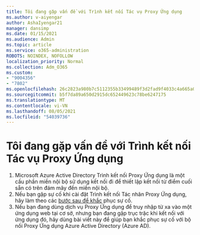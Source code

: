 ```yaml
---
title: Tôi đang gặp vấn đề với Trình kết nối Tác vụ Proxy Ứng dụng
ms.author: v-aiyengar
author: AshaIyengar21
manager: dansimp
ms.date: 01/15/2021
ms.audience: Admin
ms.topic: article
ms.service: o365-administration
ROBOTS: NOINDEX, NOFOLLOW
localization_priority: Normal
ms.collection: Adm_O365
ms.custom:
- "9004356"
- "7802"
ms.openlocfilehash: 26c2823a980b7c5112355b33499489f3d2fad9f4033c4a665a0e423a80ef85c6
ms.sourcegitcommit: b5f7da89a650d2915dc652449623c78be6247175
ms.translationtype: MT
ms.contentlocale: vi-VN
ms.lasthandoff: 08/05/2021
ms.locfileid: "54039736"
---
```

# <a name="im-having-a-problem-with-the-application-proxy-agent-connector"></a>Tôi đang gặp vấn đề với Trình kết nối Tác vụ Proxy Ứng dụng

1. Microsoft Azure Active Directory Trình kết nối Proxy Ứng dụng là một cấu phần miền nội bộ sử dụng kết nối đi để thiết lập kết nối từ điểm cuối sẵn có trên đám mây đến miền nội bộ.
1. Nếu bạn gặp sự cố khi cài đặt Trình kết nối Tác nhân Proxy Ứng dụng, hãy làm theo các [bước sau để khắc](https://docs.microsoft.com/azure/active-directory/application-proxy-connector-installation-problem/?WT.mc_id=UI_AAD_Enterprise_Apps_Support_L2_Overview) phục sự cố.
1. Nếu bạn đang dùng dịch vụ Proxy Ứng dụng để truy nhập từ xa vào một ứng [](https://docs.microsoft.com/azure/active-directory/manage-apps/application-proxy-debug-connectors) dụng web tại cơ sở, nhưng bạn đang gặp trục trặc khi kết nối với ứng dụng đó, hãy dùng bài viết này để giúp bạn khắc phục sự cố với bộ nối Proxy Ứng dụng Azure Active Directory (Azure AD).